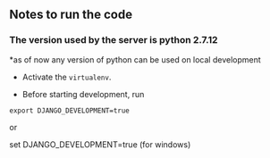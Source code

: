 ## Notes to run the code

### The version used by the server is python 2.7.12

*as of now any version of python can be used on local development

* Activate the `virtualenv`.

* Before starting development, run

```
export DJANGO_DEVELOPMENT=true
```

or

set DJANGO_DEVELOPMENT=true
(for windows)
